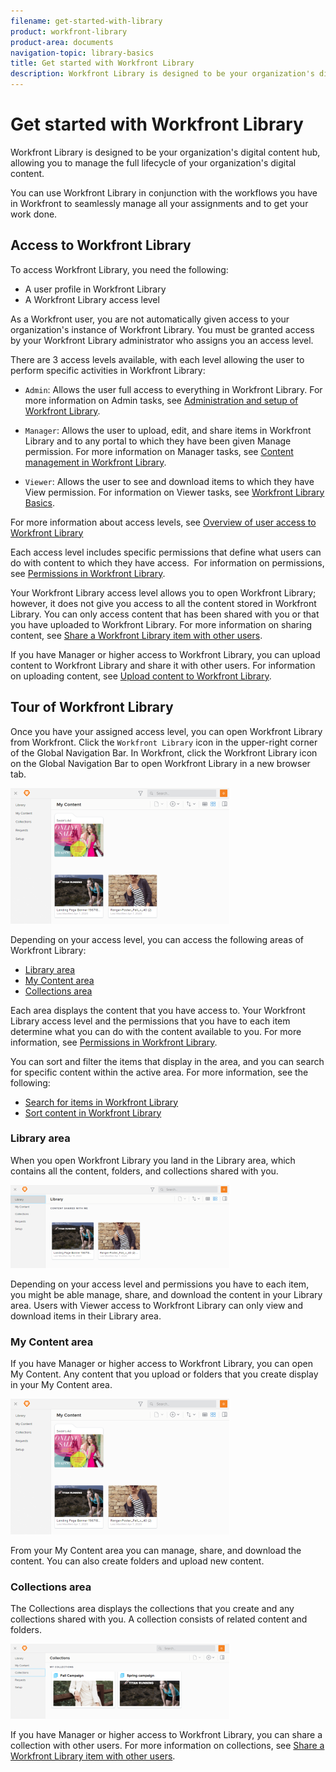 ```yaml
---
filename: get-started-with-library
product: workfront-library
product-area: documents
navigation-topic: library-basics
title: Get started with Workfront Library
description: Workfront Library is designed to be your organization's digital content hub, allowing you to manage the full lifecycle of your organization's digital content.
---
```


# Get started with Workfront Library

Workfront Library is designed to be your organization's digital content hub, allowing you to manage the full lifecycle of your organization's digital content.

You can use Workfront Library in conjunction with the workflows you have in Workfront to seamlessly manage all your assignments and to get your work done.

## Access to Workfront Library

To access Workfront Library, you need the following:

* A user profile in Workfront Library
* A Workfront Library access level

As a Workfront user, you are not automatically given access to your organization's instance of Workfront Library. You must be granted access by your Workfront Library administrator who assigns you an access level.

There are 3 access levels available, with each level allowing the user to perform specific activities in Workfront Library:

* `Admin`: Allows the user full access to everything in Workfront Library. For more information on Admin tasks, see [Administration and setup of Workfront Library](../../../workfront-library/administration-and-setup/administration-and-setup-library.md). 

* `Manager`: Allows the user to upload, edit, and share items in Workfront Library and to any portal to which they have been given Manage permission. For more information on Manager tasks, see [Content management in Workfront Library](../../../workfront-library/content-management/content-management.md).

* `Viewer`: Allows the user to see and download items to which they have View permission. For information on Viewer tasks, see [Workfront Library Basics](../../../workfront-library/content-management/basics/basics.md).

For more information about access levels, see [Overview of user access to Workfront Library](../../../workfront-library/administration-and-setup/user-access/user-access-overview.md)

Each access level includes specific permissions that define what users can do with content to which they have access. &nbsp;For information on permissions, see [Permissions in Workfront Library](../../../workfront-library/administration-and-setup/user-access/permissions-in-workfront-library.md).

Your Workfront Library access level allows you to open Workfront Library; however, it does not give you access to all the content stored in Workfront Library. You can only access content that has been shared with you or that you have uploaded to Workfront Library. For more information on sharing content, see [Share a Workfront Library item with other users](../../../workfront-library/content-management/share-an-asset-with-users.md).

If you have Manager or higher access to Workfront Library, you can upload content to Workfront Library and share it with other users. For information on uploading content, see [Upload content to Workfront Library](../../../workfront-library/content-management/upload-new-content.md).

## Tour of Workfront Library

Once you have your assigned access level, you can open Workfront Library from Workfront. Click the `Workfront Library` icon in the upper-right corner of the Global Navigation Bar.
In Workfront, click the Workfront Library icon on the Global Navigation Bar to open Workfront Library in a new browser tab. 

![](assets/library-left-panel---new-350x217.png)

Depending on your access level, you can access the following areas of Workfront Library:

* [Library area](#library) 
* [My Content area](#my) 
* [Collections area](#collecti)

Each area displays the content that you have access to. Your Workfront Library access level and the permissions that you have to each item determine what you can do with the content available to you. For more information, see [Permissions in Workfront Library](../../../workfront-library/administration-and-setup/user-access/permissions-in-workfront-library.md).

You can sort and filter the items that display in the area, and you can search for specific content within the active area. For more information, see the following:

* [Search for items in Workfront Library](../../../workfront-library/content-management/basics/search-for-items-in-workfront-library.md) 
* [Sort content in Workfront Library](../../../workfront-library/content-management/basics/sort-content-in-library.md)

### Library area

When you open Workfront Library you land in the Library area, which contains all the content, folders, and collections shared with you.

![](assets/shared-with-me-new-350x133.png)

Depending on your access level and permissions you have to each item, you might be able manage, share, and download the content in your Library area. Users with Viewer access to Workfront Library can only view and download items in their Library area.

### My Content area

If you have Manager or higher access to Workfront Library, you can open My Content. Any content that you upload or folders that you create display in your My Content area.

![](assets/library-left-panel---new-350x217.png)

From your My Content area you can manage, share, and download the content. You can also create folders and upload new content.

### Collections area

The Collections area displays the collections that you create and any collections shared with you. A collection consists of related content and folders.

![](assets/collections-2-350x120.png)

If you have Manager or higher access to Workfront Library, you can share a collection with other users. For more information on collections, see [Share a Workfront Library item with other users](../../../workfront-library/content-management/share-an-asset-with-users.md).
